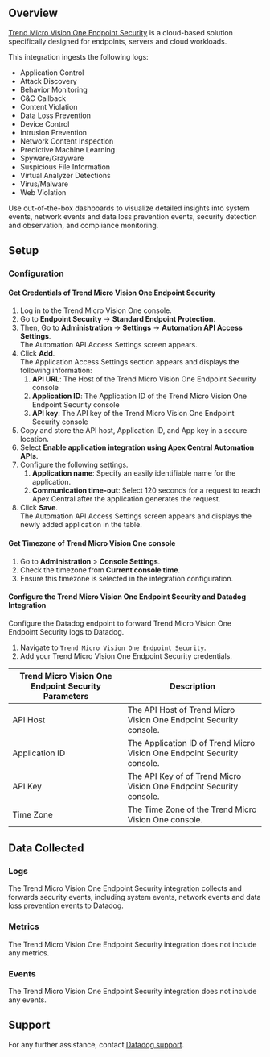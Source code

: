 ## Overview

[Trend Micro Vision One Endpoint Security][1] is a cloud-based solution specifically designed for endpoints, servers and cloud workloads.

This integration ingests the following logs:

- Application Control
- Attack Discovery
- Behavior Monitoring
- C&C Callback
- Content Violation
- Data Loss Prevention
- Device Control
- Intrusion Prevention
- Network Content Inspection
- Predictive Machine Learning
- Spyware/Grayware
- Suspicious File Information
- Virtual Analyzer Detections
- Virus/Malware
- Web Violation

Use out-of-the-box dashboards to visualize detailed insights into system events, network events and data loss prevention events, security detection and observation, and compliance monitoring.

## Setup

### Configuration

#### Get Credentials of Trend Micro Vision One Endpoint Security

1. Log in to the Trend Micro Vision One console.
2. Go to **Endpoint Security** -> **Standard Endpoint Protection**.
3. Then, Go to **Administration** -> **Settings** -> **Automation API Access Settings**.<br> The Automation API Access Settings screen appears.
4. Click **Add**.<br> The Application Access Settings section appears and displays the following information:
   1. **API URL**: The Host of the Trend Micro Vision One Endpoint Security console
   2. **Application ID**: The Application ID of the Trend Micro Vision One Endpoint Security console
   3. **API key**: The API key of the Trend Micro Vision One Endpoint Security console
5. Copy and store the API host, Application ID, and App key in a secure location.
6. Select **Enable application integration using Apex Central Automation APIs**.
7. Configure the following settings.
   1. **Application name**: Specify an easily identifiable name for the application.
   2. **Communication time-out**: Select 120 seconds for a request to reach Apex Central after the application generates the request.
8. Click **Save**.<br> The Automation API Access Settings screen appears and displays the newly added application in the table.

#### Get Timezone of Trend Micro Vision One console

1. Go to **Administration** > **Console Settings**.
2. Check the timezone from **Current console time**.
3. Ensure this timezone is selected in the integration configuration.

#### Configure the Trend Micro Vision One Endpoint Security and Datadog Integration

Configure the Datadog endpoint to forward Trend Micro Vision One Endpoint Security logs to Datadog.

1. Navigate to `Trend Micro Vision One Endpoint Security`.
2. Add your Trend Micro Vision One Endpoint Security credentials.

| Trend Micro Vision One Endpoint Security Parameters | Description                                                             |
| --------------------------------------------------- | ----------------------------------------------------------------------- |
| API Host                                            | The API Host of Trend Micro Vision One Endpoint Security console.       |
| Application ID                                      | The Application ID of Trend Micro Vision One Endpoint Security console. |
| API Key                                             | The API Key of of Trend Micro Vision One Endpoint Security console.     |
| Time Zone                                           | The Time Zone of the Trend Micro Vision One console.                    |

## Data Collected

### Logs

The Trend Micro Vision One Endpoint Security integration collects and forwards security events, including system events, network events and data loss prevention events to Datadog.

### Metrics

The Trend Micro Vision One Endpoint Security integration does not include any metrics.

### Events

The Trend Micro Vision One Endpoint Security integration does not include any events.

## Support

For any further assistance, contact [Datadog support][2].

[1]: https://www.trendmicro.com/en_in/business/products/endpoint-security.html
[2]: https://docs.datadoghq.com/help/
